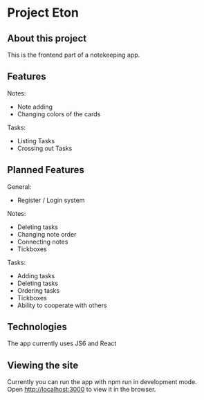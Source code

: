 # Project Eton

## About this project
This is the frontend part of a notekeeping app.

## Features
Notes:
- Note adding
- Changing colors of the cards

Tasks:
- Listing Tasks
- Crossing out Tasks


## Planned Features

General:
- Register / Login system

Notes:
- Deleting tasks
- Changing note order
- Connecting notes
- Tickboxes

Tasks:
- Adding tasks
- Deleting tasks
- Ordering tasks
- Tickboxes
- Ability to cooperate with others

## Technologies
The app currently uses JS6 and React


## Viewing the site
Currently you can run the app with npm run in development mode.\
Open [http://localhost:3000](http://localhost:3000) to view it in the browser.
